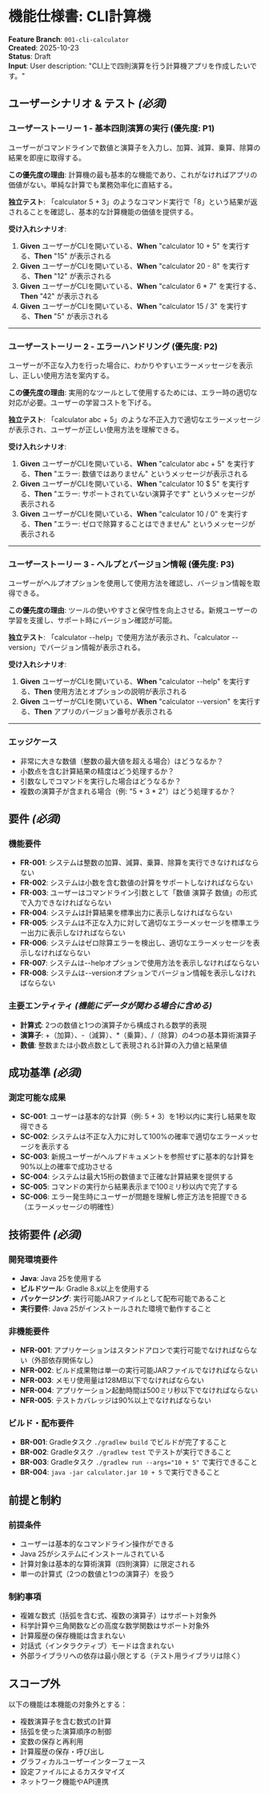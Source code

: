 # 機能仕様書: CLI計算機

**Feature Branch**: `001-cli-calculator`  
**Created**: 2025-10-23  
**Status**: Draft  
**Input**: User description: "CLI上で四則演算を行う計算機アプリを作成したいです。"

## ユーザーシナリオ & テスト *(必須)*

<!--
  重要: ユーザーストーリーは重要度順に優先度付けされたユーザージャーニーとして記述する必要があります。
  各ユーザーストーリー/ジャーニーは独立してテスト可能でなければならず、つまり1つだけを実装しても
  価値を提供するMVP（Minimum Viable Product）を持つべきです。
  
  各ストーリーに優先度（P1、P2、P3など）を割り当て、P1が最も重要です。
  各ストーリーを以下が可能な独立した機能のスライスとして考えてください：
  - 独立した開発
  - 独立したテスト
  - 独立したデプロイ
  - ユーザーへの独立したデモンストレーション
-->

### ユーザーストーリー 1 - 基本四則演算の実行 (優先度: P1)

ユーザーがコマンドラインで数値と演算子を入力し、加算、減算、乗算、除算の結果を即座に取得する。

**この優先度の理由**: 計算機の最も基本的な機能であり、これがなければアプリの価値がない。単純な計算でも業務効率化に直結する。

**独立テスト**: 「calculator 5 + 3」のようなコマンド実行で「8」という結果が返されることを確認し、基本的な計算機能の価値を提供する。

**受け入れシナリオ**:

1. **Given** ユーザーがCLIを開いている、**When** "calculator 10 + 5" を実行する、**Then** "15" が表示される
2. **Given** ユーザーがCLIを開いている、**When** "calculator 20 - 8" を実行する、**Then** "12" が表示される
3. **Given** ユーザーがCLIを開いている、**When** "calculator 6 * 7" を実行する、**Then** "42" が表示される
4. **Given** ユーザーがCLIを開いている、**When** "calculator 15 / 3" を実行する、**Then** "5" が表示される

---

### ユーザーストーリー 2 - エラーハンドリング (優先度: P2)

ユーザーが不正な入力を行った場合に、わかりやすいエラーメッセージを表示し、正しい使用方法を案内する。

**この優先度の理由**: 実用的なツールとして使用するためには、エラー時の適切な対応が必要。ユーザーの学習コストを下げる。

**独立テスト**: 「calculator abc + 5」のような不正入力で適切なエラーメッセージが表示され、ユーザーが正しい使用方法を理解できる。

**受け入れシナリオ**:

1. **Given** ユーザーがCLIを開いている、**When** "calculator abc + 5" を実行する、**Then** "エラー: 数値ではありません" というメッセージが表示される
2. **Given** ユーザーがCLIを開いている、**When** "calculator 10 $ 5" を実行する、**Then** "エラー: サポートされていない演算子です" というメッセージが表示される
3. **Given** ユーザーがCLIを開いている、**When** "calculator 10 / 0" を実行する、**Then** "エラー: ゼロで除算することはできません" というメッセージが表示される

---

### ユーザーストーリー 3 - ヘルプとバージョン情報 (優先度: P3)

ユーザーがヘルプオプションを使用して使用方法を確認し、バージョン情報を取得できる。

**この優先度の理由**: ツールの使いやすさと保守性を向上させる。新規ユーザーの学習を支援し、サポート時にバージョン確認が可能。

**独立テスト**: 「calculator --help」で使用方法が表示され、「calculator --version」でバージョン情報が表示される。

**受け入れシナリオ**:

1. **Given** ユーザーがCLIを開いている、**When** "calculator --help" を実行する、**Then** 使用方法とオプションの説明が表示される
2. **Given** ユーザーがCLIを開いている、**When** "calculator --version" を実行する、**Then** アプリのバージョン番号が表示される

---

### エッジケース

- 非常に大きな数値（整数の最大値を超える場合）はどうなるか？
- 小数点を含む計算結果の精度はどう処理するか？
- 引数なしでコマンドを実行した場合はどうなるか？
- 複数の演算子が含まれる場合（例: "5 + 3 * 2"）はどう処理するか？

## 要件 *(必須)*

<!--
  アクション必須: このセクションの内容はプレースホルダーです。
  適切な機能要件を記入してください。
-->

### 機能要件

- **FR-001**: システムは整数の加算、減算、乗算、除算を実行できなければならない
- **FR-002**: システムは小数を含む数値の計算をサポートしなければならない
- **FR-003**: ユーザーはコマンドライン引数として「数値 演算子 数値」の形式で入力できなければならない
- **FR-004**: システムは計算結果を標準出力に表示しなければならない
- **FR-005**: システムは不正な入力に対して適切なエラーメッセージを標準エラー出力に表示しなければならない
- **FR-006**: システムはゼロ除算エラーを検出し、適切なエラーメッセージを表示しなければならない
- **FR-007**: システムは--helpオプションで使用方法を表示しなければならない
- **FR-008**: システムは--versionオプションでバージョン情報を表示しなければならない

### 主要エンティティ *(機能にデータが関わる場合に含める)*

- **計算式**: 2つの数値と1つの演算子から構成される数学的表現
- **演算子**: +（加算）、-（減算）、*（乗算）、/（除算）の4つの基本算術演算子
- **数値**: 整数または小数点数として表現される計算の入力値と結果値

## 成功基準 *(必須)*

<!--
  アクション必須: 測定可能な成功基準を定義してください。
  これらは技術に依存せず、測定可能でなければなりません。
-->

### 測定可能な成果

- **SC-001**: ユーザーは基本的な計算（例: 5 + 3）を1秒以内に実行し結果を取得できる
- **SC-002**: システムは不正な入力に対して100%の確率で適切なエラーメッセージを表示する
- **SC-003**: 新規ユーザーがヘルプドキュメントを参照せずに基本的な計算を90%以上の確率で成功させる
- **SC-004**: システムは最大15桁の数値まで正確な計算結果を提供する
- **SC-005**: コマンドの実行から結果表示まで100ミリ秒以内で完了する
- **SC-006**: エラー発生時にユーザーが問題を理解し修正方法を把握できる（エラーメッセージの明確性）

## 技術要件 *(必須)*

### 開発環境要件
- **Java**: Java 25を使用する
- **ビルドツール**: Gradle 8.x以上を使用する
- **パッケージング**: 実行可能JARファイルとして配布可能であること
- **実行要件**: Java 25がインストールされた環境で動作すること

### 非機能要件
- **NFR-001**: アプリケーションはスタンドアロンで実行可能でなければならない（外部依存関係なし）
- **NFR-002**: ビルド成果物は単一の実行可能JARファイルでなければならない
- **NFR-003**: メモリ使用量は128MB以下でなければならない
- **NFR-004**: アプリケーション起動時間は500ミリ秒以下でなければならない
- **NFR-005**: テストカバレッジは90%以上でなければならない

### ビルド・配布要件
- **BR-001**: Gradleタスク `./gradlew build` でビルドが完了すること
- **BR-002**: Gradleタスク `./gradlew test` でテストが実行できること
- **BR-003**: Gradleタスク `./gradlew run --args="10 + 5"` で実行できること
- **BR-004**: `java -jar calculator.jar 10 + 5` で実行できること

## 前提と制約

### 前提条件
- ユーザーは基本的なコマンドライン操作ができる
- Java 25がシステムにインストールされている
- 計算対象は基本的な算術演算（四則演算）に限定される
- 単一の計算式（2つの数値と1つの演算子）を扱う

### 制約事項
- 複雑な数式（括弧を含む式、複数の演算子）はサポート対象外
- 科学計算や三角関数などの高度な数学関数はサポート対象外
- 計算履歴の保存機能は含まれない
- 対話式（インタラクティブ）モードは含まれない
- 外部ライブラリへの依存は最小限とする（テスト用ライブラリは除く）

## スコープ外

以下の機能は本機能の対象外とする：
- 複数演算子を含む数式の計算
- 括弧を使った演算順序の制御  
- 変数の保存と再利用
- 計算履歴の保存・呼び出し
- グラフィカルユーザーインターフェース
- 設定ファイルによるカスタマイズ
- ネットワーク機能やAPI連携

